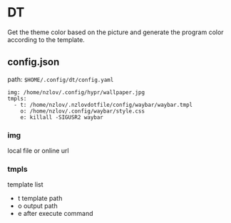 # DT

Get the theme color based on the picture and generate the program color according to the template.

## config.json

path: `$HOME/.config/dt/config.yaml`

```
img: /home/nzlov/.config/hypr/wallpaper.jpg 
tmpls:
  - t: /home/nzlov/.nzlovdotfile/config/waybar/waybar.tmpl
    o: /home/nzlov/.config/waybar/style.css
    e: killall -SIGUSR2 waybar
```

### img

local file or online url

### tmpls

template list

* t template path
* o output path
* e after execute command
